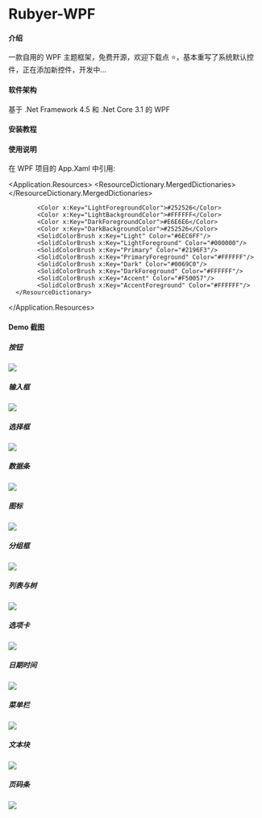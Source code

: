 # Rubyer-WPF

#### 介绍
一款自用的 WPF 主题框架，免费开源，欢迎下载点 ⭐，基本重写了系统默认控件，正在添加新控件，开发中...

#### 软件架构
基于 .Net Framework 4.5 和 .Net Core 3.1 的 WPF

#### 安装教程



#### 使用说明

在 WPF 项目的 App.Xaml 中引用:

<Application.Resources>
      <ResourceDictionary>
            <ResourceDictionary.MergedDictionaries>
                <ResourceDictionary Source="pack://application:,,,/Rubyer;component/Themes/Generic.xaml" />
            </ResourceDictionary.MergedDictionaries>

            <Color x:Key="LightForegroundColor">#252526</Color>
            <Color x:Key="LightBackgroundColor">#FFFFFF</Color>
            <Color x:Key="DarkForegroundColor">#E6E6E6</Color>
            <Color x:Key="DarkBackgroundColor">#252526</Color>
            <SolidColorBrush x:Key="Light" Color="#6EC6FF"/>
            <SolidColorBrush x:Key="LightForeground" Color="#000000"/>
            <SolidColorBrush x:Key="Primary" Color="#2196F3"/>
            <SolidColorBrush x:Key="PrimaryForeground" Color="#FFFFFF"/>
            <SolidColorBrush x:Key="Dark" Color="#0069C0"/>
            <SolidColorBrush x:Key="DarkForeground" Color="#FFFFFF"/>
            <SolidColorBrush x:Key="Accent" Color="#F50057"/>
            <SolidColorBrush x:Key="AccentForeground" Color="#FFFFFF"/>
      </ResourceDictionary>
</Application.Resources>

#### Demo 截图

##### 按钮
![](https://gitee.com/wuyanxin1028/rubyer-wpf/raw/master/Image/Button_20201031223036.png)  

##### 输入框
![](https://gitee.com/wuyanxin1028/rubyer-wpf/raw/master/Image/InputBox_20201031223103.png)  

##### 选择框
![](https://gitee.com/wuyanxin1028/rubyer-wpf/raw/master/Image/SelectBox_20201031223126.png)  

##### 数据条
![](https://gitee.com/wuyanxin1028/rubyer-wpf/raw/master/Image/DataBar_20201031223146.png)  

##### 图标
![](https://gitee.com/wuyanxin1028/rubyer-wpf/raw/master/Image/Icon_20201031223207.png)  

##### 分组框
![](https://gitee.com/wuyanxin1028/rubyer-wpf/raw/master/Image/GroupBox_20201031223224.png)  

##### 列表与树
![](https://gitee.com/wuyanxin1028/rubyer-wpf/raw/master/Image/ListsTree_20201031223244.png)  

##### 选项卡
![](https://gitee.com/wuyanxin1028/rubyer-wpf/raw/master/Image/TabControl_20201031223318.png)  

##### 日期时间
![](https://gitee.com/wuyanxin1028/rubyer-wpf/raw/master/Image/DateTimeControl_20201031223406.png)  

##### 菜单栏
![](https://gitee.com/wuyanxin1028/rubyer-wpf/raw/master/Image/MenuBar_20201031223433.png)  

##### 文本块
![](https://gitee.com/wuyanxin1028/rubyer-wpf/raw/master/Image/TextBlock_20201031223448.png)  

##### 页码条
![](https://gitee.com/wuyanxin1028/rubyer-wpf/raw/master/Image/PageBar_20201031223509.png)  

